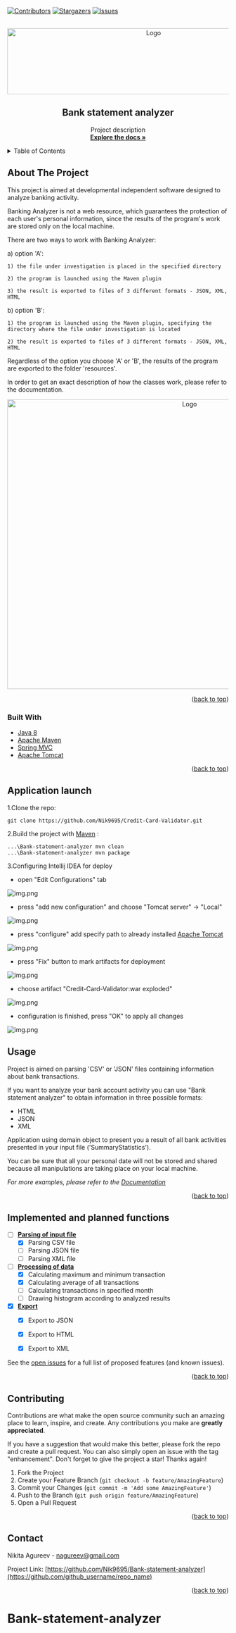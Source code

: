 <div id="top"></div>

[![Contributors][contributors-shield]][contributors-url]
[![Stargazers][stars-shield]][stars-url]
[![Issues][issues-shield]][issues-url]



<!-- PROJECT LOGO -->
<br />
<div align="center">
    <img src="src/images/logo.png" alt="Logo" width="650" height="150">

<h2 align="center">Bank statement analyzer</h2>

  <p align="center">
    Project description
    <br/>
    <a href="https://nik9695.github.io/Bank-statement-analyzer/"><strong>Explore the docs »</strong></a>
  </p>
</div>



<!-- TABLE OF CONTENTS -->
<details>
  <summary>Table of Contents</summary>
  <ol>
    <li>
      <a href="#about-the-project">About The Project</a>
      <ul>
        <li><a href="#built-with">Built With</a></li>
      </ul>
    </li>
    <li><a href="#installation">Installation</a></li>
    <li><a href="#usage">Usage</a></li>
    <li><a href="#implemented-and-planned-functions">Implemented and planned functions</a></li>
    <li><a href="#contributing">Contributing</a></li>
    <li><a href="#contact">Contact</a></li>
  </ol>
</details>



<!-- ABOUT THE PROJECT -->
## About The Project
This project is aimed at developmental independent software designed to analyze banking activity.

Banking Analyzer is not a web resource, which guarantees the protection of each user's personal information, since the results of the program's work are stored only on the local machine.

There are two ways to work with Banking Analyzer:

a) option 'A':

	1) the file under investigation is placed in the specified directory

	2) the program is launched using the Maven plugin

	3) the result is exported to files of 3 different formats - JSON, XML, HTML

b) option 'B':

	1) the program is launched using the Maven plugin, specifying the directory where the file under investigation is located

	2) the result is exported to files of 3 different formats - JSON, XML, HTML

Regardless of the option you choose 'A' or 'B', the results of the program are exported to the folder 'resources'.

In order to get an exact description of how the classes work, please refer to the documentation.
<div align="center">
    <img src="src/images/carbon.png" alt="Logo" width="814" height="658">
</div>

<p align="right">(<a href="#top">back to top</a>)</p>



### Built With

* [Java 8](https://www.oracle.com/java/technologies/java8.html)
* [Apache Maven](https://maven.apache.org/)
* [Spring MVC]()
* [Apache Tomcat]()

<p align="right">(<a href="#top">back to top</a>)</p>


## Application launch
1.Clone the repo:
   ```shell
   git clone https://github.com/Nik9695/Credit-Card-Validator.git
   ```
2.Build the project with [Maven]() :

   ```shell
  ...\Bank-statement-analyzer mvn clean
  ...\Bank-statement-analyzer mvn package
   ```

3.Configuring Intellij IDEA for deploy


- open "Edit Configurations" tab

![img.png](src/images/idea_config_step3_1.png)

- press "add new configuration" and choose "Tomcat server" -> "Local"

![img.png](src/images/idea_config_step3_2.png)

- press "configure" add specify path to already installed <u>[Apache Tomcat](https://tomcat.apache.org/)</u>

![img.png](src/images/idea_config_step3_3.png)

- press "Fix" button to mark artifacts for deployment

![img.png](src/images/idea_config_step3_4.png)

- choose artifact "Credit-Card-Validator:war exploded"

![img.png](src/images/idea_config_step3_5.png)

- configuration is finished, press "OK" to apply all changes

![img.png](src/images/idea_config_step3_6.png)

<!-- USAGE EXAMPLES -->
## Usage

Project is aimed on parsing 'CSV' or 'JSON' files containing information about bank transactions.

If you want to analyze your bank account activity you can use "Bank statement analyzer" to obtain information in three possible formats:

* HTML
* JSON
* XML

Application using domain object to present you a result of all bank activities presented in your input file ('SummaryStatistics').


You can be sure that all your personal date will not be stored and shared because all manipulations are taking place on your local machine.


_For more examples, please refer to the [Documentation](https://nik9695.github.io/Bank-statement-analyzer/)_

<p align="right">(<a href="#top">back to top</a>)</p>



<!-- Functions -->
## Implemented and planned functions
- [ ] <b><u>Parsing of input file</u></b>
    - [x] Parsing CSV file
    - [ ] Parsing JSON file
    - [ ] Parsing XML file
- [ ] <b><u>Processing of data</u></b>
    - [x] Calculating maximum and minimum transaction
    - [x] Calculating average of all transactions
    - [ ] Calculating transactions in specified month
    - [ ] Drawing histogram according to analyzed results
- [x] <b><u>Export</u></b>
    - [x] Export to JSON
    - [x] Export to HTML
    - [x] Export to XML


See the [open issues](https://github.com/Nik9695/Bank-statement-analyzer/issues) for a full list of proposed features (and known issues).

<p align="right">(<a href="#top">back to top</a>)</p>



<!-- CONTRIBUTING -->
## Contributing

Contributions are what make the open source community such an amazing place to learn, inspire, and create. Any contributions you make are **greatly appreciated**.

If you have a suggestion that would make this better, please fork the repo and create a pull request. You can also simply open an issue with the tag "enhancement".
Don't forget to give the project a star! Thanks again!

1. Fork the Project
2. Create your Feature Branch (`git checkout -b feature/AmazingFeature`)
3. Commit your Changes (`git commit -m 'Add some AmazingFeature'`)
4. Push to the Branch (`git push origin feature/AmazingFeature`)
5. Open a Pull Request

<p align="right">(<a href="#top">back to top</a>)</p>


<!-- CONTACT -->
## Contact

Nikita Agureev - nagureev@gmail.com

Project Link: [https://github.com/Nik9695/Bank-statement-analyzer](https://github.com/github_username/repo_name)

<p align="right">(<a href="#top">back to top</a>)</p>




<!-- MARKDOWN LINKS & IMAGES -->
<!-- https://www.markdownguide.org/basic-syntax/#reference-style-links -->

[contributors-shield]: https://img.shields.io/github/contributors/Nik9695/Bank-statement-analyzer.svg?style=for-the-badge
[contributors-url]: https://github.com/Nik9695/Bank-statement-analyzer/graphs/contributors

[stars-shield]: https://img.shields.io/github/stars/Nik9695/Bank-statement-analyzer.svg?style=for-the-badge
[stars-url]: https://github.com/Nik9695/Bank-statement-analyzer/stargazers

[issues-shield]: https://img.shields.io/github/issues/Nik9695/Bank-statement-analyzer.svg?style=for-the-badge
[issues-url]: https://github.com/Nik9695/Bank-statement-analyzer/issues


# Bank-statement-analyzer
